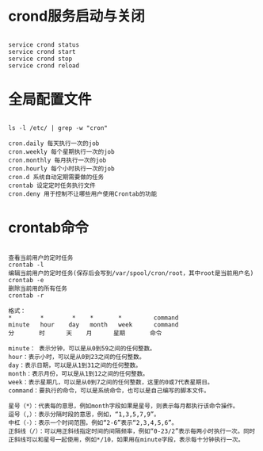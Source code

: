 # crond服务启动与关闭
<pre><code>
service crond status
service crond start
service crond stop
service crond reload
</code></pre>

# 全局配置文件
<pre><code>
ls -l /etc/ | grep -w "cron"

cron.daily 每天执行一次的job
cron.weekly 每个星期执行一次的job
cron.monthly 每月执行一次的job
cron.hourly 每个小时执行一次的job
cron.d 系统自动定期需要做的任务
crontab 设定定时任务执行文件
cron.deny 用于控制不让哪些用户使用Crontab的功能
</code></pre>

# crontab命令
<pre><code>
查看当前用户的定时任务
crontab -l
编辑当前用户的定时任务(保存后会写到/var/spool/cron/root，其中root是当前用户名)
crontab -e
删除当前用的所有任务
crontab -r

格式：
*        *        *    *       *         command
minute   hour    day   month   week      command
分       时      天    月      星期       命令

minute： 表示分钟，可以是从0到59之间的任何整数。
hour：表示小时，可以是从0到23之间的任何整数。
day：表示日期，可以是从1到31之间的任何整数。
month：表示月份，可以是从1到12之间的任何整数。
week：表示星期几，可以是从0到7之间的任何整数，这里的0或7代表星期日。
command：要执行的命令，可以是系统命令，也可以是自己编写的脚本文件。

星号（*）：代表每的意思，例如month字段如果是星号，则表示每月都执行该命令操作。
逗号（,）：表示分隔时段的意思，例如，“1,3,5,7,9”。
中杠（-）：表示一个时间范围，例如“2-6”表示“2,3,4,5,6”。
正斜线（/）：可以用正斜线指定时间的间隔频率，例如“0-23/2”表示每两小时执行一次。同时正斜线可以和星号一起使用，例如*/10，如果用在minute字段，表示每十分钟执行一次。
</code></pre>
